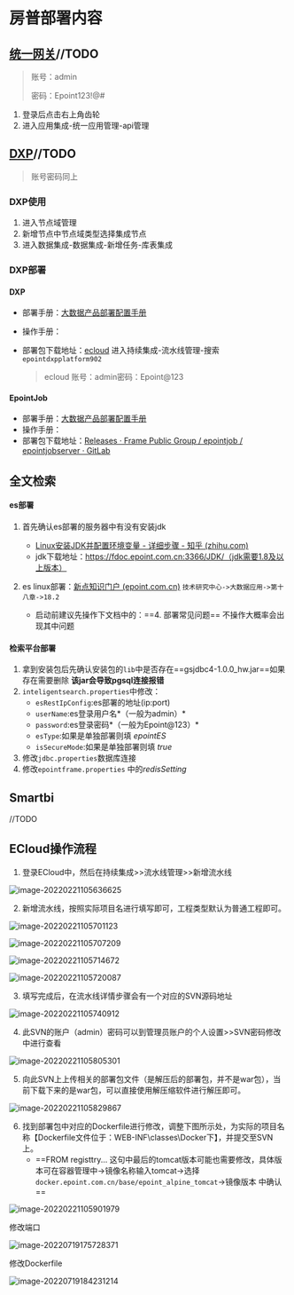 # 房普部署内容

## [统一网关](http://218.4.136.117:8101/epoint-web/)//TODO

> 账号：admin
>
> 密码：Epoint123!@#

1. 登录后点击右上角齿轮
2. 进入应用集成-统一应用管理-api管理



## [DXP](http://218.4.136.117:8101/dxpmanager/frame/fui/pages/themes/dataintegrate/dataintegrate?pageId=dataintegrate)//TODO

> 账号密码同上

### DXP使用

1. 进入节点域管理
2. 新增节点中节点域类型选择集成节点
3. 进入数据集成-数据集成-新增任务-库表集成

### DXP部署

#### DXP

- 部署手册：[大数据产品部署配置手册](http://192.168.151.28/deployandcheck/)

- 操作手册：

- 部署包下载地址：[ecloud](https://192.168.212.169:8080/eCloud/fui/pages/themes/docker/docker) 进入持续集成-流水线管理-搜索 `epointdxpplatform902`

  > ecloud 账号：admin密码：Epoint@123

#### EpointJob

- 部署手册：[大数据产品部署配置手册](http://192.168.151.28/deployandcheck/)
- 操作手册：
- 部署包下载地址：[Releases · Frame Public Group / epointjob / epointjobserver · GitLab](http://192.168.0.200/frame-public-group/epointjob/epointjobserver/-/releases)





## 全文检索

#### es部署

1. 首先确认es部署的服务器中有没有安装jdk
   - [Linux安装JDK并配置环境变量 - 详细步骤 - 知乎 (zhihu.com)](https://zhuanlan.zhihu.com/p/341775533)
   - jdk下载地址：https://fdoc.epoint.com.cn:3366/JDK/（jdk需要1.8及以上版本）

2. es linux部署：[新点知识门户 (epoint.com.cn)](https://fdoc.epoint.com.cn/onlinedoc/docshow/docshow?columnguid=031&menuguid=031007) `技术研究中心->大数据应用->第十八章->18.2`
   - 启动前建议先操作下文档中的：==4. 部署常见问题== 不操作大概率会出现其中问题

#### 检索平台部署

1. 拿到安装包后先确认安装包的`lib`中是否存在==gsjdbc4-1.0.0_hw.jar==如果存在需要删除 **该jar会导致pgsql连接报错**
2. `inteligentsearch.properties`中修改：
   - `esRestIpConfig`:es部署的地址(ip:port)
   - `userName`:es登录用户名*（一般为admin）*
   - `password`:es登录密码*（一般为Epoint@123）*
   - `esType`:如果是单独部署则填 *epointES*
   - `isSecureMode`:如果是单独部署则填 *true*
3. 修改`jdbc.properties`数据库连接
3. 修改`epointframe.properties` 中的*redisSetting*

## Smartbi

//TODO 



## ECloud操作流程

1. 登录ECloud中，然后在持续集成>>流水线管理>>新增流水线

![image-20220221105636625](https://gitee.com/nagiyoru/pic_bed/raw/master/typora/image-20220221105636625.png)

2. 新增流水线，按照实际项目名进行填写即可，工程类型默认为普通工程即可。

![image-20220221105701123](https://gitee.com/nagiyoru/pic_bed/raw/master/typora/image-20220221105701123.png)

![image-20220221105707209](https://gitee.com/nagiyoru/pic_bed/raw/master/typora/image-20220221105707209.png)

![image-20220221105714672](https://gitee.com/nagiyoru/pic_bed/raw/master/typora/image-20220221105714672.png)

![image-20220221105720087](https://gitee.com/nagiyoru/pic_bed/raw/master/typora/image-20220221105720087.png)

3. 填写完成后，在流水线详情步骤会有一个对应的SVN源码地址

![image-20220221105740912](https://gitee.com/nagiyoru/pic_bed/raw/master/typora/image-20220221105740912.png)

4. 此SVN的账户（admin）密码可以到管理员账户的个人设置>>SVN密码修改中进行查看

![image-20220221105805301](https://gitee.com/nagiyoru/pic_bed/raw/master/typora/image-20220221105805301.png)

5. 向此SVN上上传相关的部署包文件（是解压后的部署包，并不是war包），当前下载下来的是war包，可以直接使用解压缩软件进行解压即可。

![image-20220221105829867](https://gitee.com/nagiyoru/pic_bed/raw/master/typora/image-20220221105829867.png)

6. 找到部署包中对应的Dockerfile进行修改，调整下图所示处，为实际的项目名称【Dockerfile文件位于：WEB-INF\classes\Docker下】，并提交至SVN上。
   - ==FROM registtry... 这句中最后的tomcat版本可能也需要修改，具体版本可在容器管理中->镜像名称输入tomcat->选择`docker.epoint.com.cn/base/epoint_alpine_tomcat`->镜像版本 中确认==

![image-20220221105901979](https://gitee.com/nagiyoru/pic_bed/raw/master/typora/image-20220221105901979.png)



修改端口

![image-20220719175728371](https://xmls-typora-pic.oss-cn-shanghai.aliyuncs.com/pic/image-20220719175728371.png)

修改Dockerfile

![image-20220719184231214](C:\Users\xml00\AppData\Roaming\Typora\typora-user-images\image-20220719184231214.png)

